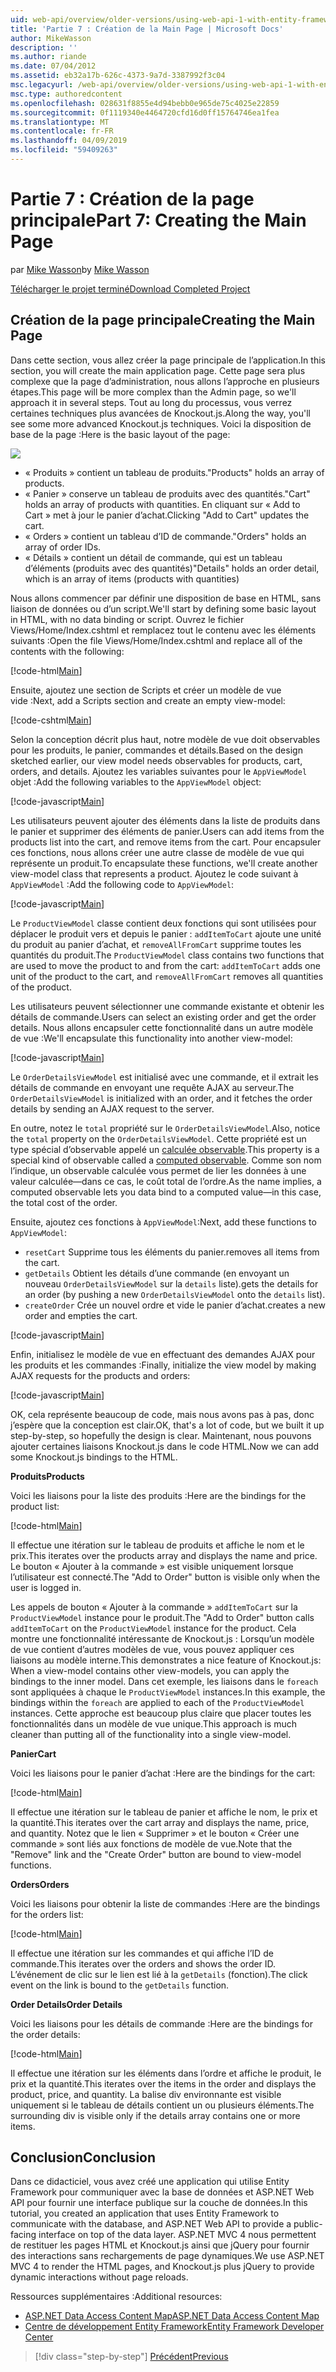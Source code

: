 ```yaml
---
uid: web-api/overview/older-versions/using-web-api-1-with-entity-framework-5/using-web-api-with-entity-framework-part-7
title: 'Partie 7 : Création de la Main Page | Microsoft Docs'
author: MikeWasson
description: ''
ms.author: riande
ms.date: 07/04/2012
ms.assetid: eb32a17b-626c-4373-9a7d-3387992f3c04
msc.legacyurl: /web-api/overview/older-versions/using-web-api-1-with-entity-framework-5/using-web-api-with-entity-framework-part-7
msc.type: authoredcontent
ms.openlocfilehash: 028631f8855e4d94bebb0e965de75c4025e22859
ms.sourcegitcommit: 0f1119340e4464720cfd16d0ff15764746ea1fea
ms.translationtype: MT
ms.contentlocale: fr-FR
ms.lasthandoff: 04/09/2019
ms.locfileid: "59409263"
---
```

# <a name="part-7-creating-the-main-page"></a><span data-ttu-id="1dd05-102">Partie 7 : Création de la page principale</span><span class="sxs-lookup"><span data-stu-id="1dd05-102">Part 7: Creating the Main Page</span></span>

<span data-ttu-id="1dd05-103">par [Mike Wasson](https://github.com/MikeWasson)</span><span class="sxs-lookup"><span data-stu-id="1dd05-103">by [Mike Wasson](https://github.com/MikeWasson)</span></span>

[<span data-ttu-id="1dd05-104">Télécharger le projet terminé</span><span class="sxs-lookup"><span data-stu-id="1dd05-104">Download Completed Project</span></span>](http://code.msdn.microsoft.com/ASP-NET-Web-API-with-afa30545)

## <a name="creating-the-main-page"></a><span data-ttu-id="1dd05-105">Création de la page principale</span><span class="sxs-lookup"><span data-stu-id="1dd05-105">Creating the Main Page</span></span>

<span data-ttu-id="1dd05-106">Dans cette section, vous allez créer la page principale de l’application.</span><span class="sxs-lookup"><span data-stu-id="1dd05-106">In this section, you will create the main application page.</span></span> <span data-ttu-id="1dd05-107">Cette page sera plus complexe que la page d’administration, nous allons l’approche en plusieurs étapes.</span><span class="sxs-lookup"><span data-stu-id="1dd05-107">This page will be more complex than the Admin page, so we'll approach it in several steps.</span></span> <span data-ttu-id="1dd05-108">Tout au long du processus, vous verrez certaines techniques plus avancées de Knockout.js.</span><span class="sxs-lookup"><span data-stu-id="1dd05-108">Along the way, you'll see some more advanced Knockout.js techniques.</span></span> <span data-ttu-id="1dd05-109">Voici la disposition de base de la page :</span><span class="sxs-lookup"><span data-stu-id="1dd05-109">Here is the basic layout of the page:</span></span>

![](using-web-api-with-entity-framework-part-7/_static/image1.png)

- <span data-ttu-id="1dd05-110">« Produits » contient un tableau de produits.</span><span class="sxs-lookup"><span data-stu-id="1dd05-110">"Products" holds an array of products.</span></span>
- <span data-ttu-id="1dd05-111">« Panier » conserve un tableau de produits avec des quantités.</span><span class="sxs-lookup"><span data-stu-id="1dd05-111">"Cart" holds an array of products with quantities.</span></span> <span data-ttu-id="1dd05-112">En cliquant sur « Add to Cart » met à jour le panier d’achat.</span><span class="sxs-lookup"><span data-stu-id="1dd05-112">Clicking "Add to Cart" updates the cart.</span></span>
- <span data-ttu-id="1dd05-113">« Orders » contient un tableau d’ID de commande.</span><span class="sxs-lookup"><span data-stu-id="1dd05-113">"Orders" holds an array of order IDs.</span></span>
- <span data-ttu-id="1dd05-114">« Détails » contient un détail de commande, qui est un tableau d’éléments (produits avec des quantités)</span><span class="sxs-lookup"><span data-stu-id="1dd05-114">"Details" holds an order detail, which is an array of items (products with quantities)</span></span>

<span data-ttu-id="1dd05-115">Nous allons commencer par définir une disposition de base en HTML, sans liaison de données ou d’un script.</span><span class="sxs-lookup"><span data-stu-id="1dd05-115">We'll start by defining some basic layout in HTML, with no data binding or script.</span></span> <span data-ttu-id="1dd05-116">Ouvrez le fichier Views/Home/Index.cshtml et remplacez tout le contenu avec les éléments suivants :</span><span class="sxs-lookup"><span data-stu-id="1dd05-116">Open the file Views/Home/Index.cshtml and replace all of the contents with the following:</span></span>

[!code-html[Main](using-web-api-with-entity-framework-part-7/samples/sample1.html)]

<span data-ttu-id="1dd05-117">Ensuite, ajoutez une section de Scripts et créer un modèle de vue vide :</span><span class="sxs-lookup"><span data-stu-id="1dd05-117">Next, add a Scripts section and create an empty view-model:</span></span>

[!code-cshtml[Main](using-web-api-with-entity-framework-part-7/samples/sample2.cshtml)]

<span data-ttu-id="1dd05-118">Selon la conception décrit plus haut, notre modèle de vue doit observables pour les produits, le panier, commandes et détails.</span><span class="sxs-lookup"><span data-stu-id="1dd05-118">Based on the design sketched earlier, our view model needs observables for products, cart, orders, and details.</span></span> <span data-ttu-id="1dd05-119">Ajoutez les variables suivantes pour le `AppViewModel` objet :</span><span class="sxs-lookup"><span data-stu-id="1dd05-119">Add the following variables to the `AppViewModel` object:</span></span>

[!code-javascript[Main](using-web-api-with-entity-framework-part-7/samples/sample3.js)]

<span data-ttu-id="1dd05-120">Les utilisateurs peuvent ajouter des éléments dans la liste de produits dans le panier et supprimer des éléments de panier.</span><span class="sxs-lookup"><span data-stu-id="1dd05-120">Users can add items from the products list into the cart, and remove items from the cart.</span></span> <span data-ttu-id="1dd05-121">Pour encapsuler ces fonctions, nous allons créer une autre classe de modèle de vue qui représente un produit.</span><span class="sxs-lookup"><span data-stu-id="1dd05-121">To encapsulate these functions, we'll create another view-model class that represents a product.</span></span> <span data-ttu-id="1dd05-122">Ajoutez le code suivant à `AppViewModel` :</span><span class="sxs-lookup"><span data-stu-id="1dd05-122">Add the following code to `AppViewModel`:</span></span>

[!code-javascript[Main](using-web-api-with-entity-framework-part-7/samples/sample4.js?highlight=4)]

<span data-ttu-id="1dd05-123">Le `ProductViewModel` classe contient deux fonctions qui sont utilisées pour déplacer le produit vers et depuis le panier : `addItemToCart` ajoute une unité du produit au panier d’achat, et `removeAllFromCart` supprime toutes les quantités du produit.</span><span class="sxs-lookup"><span data-stu-id="1dd05-123">The `ProductViewModel` class contains two functions that are used to move the product to and from the cart: `addItemToCart` adds one unit of the product to the cart, and `removeAllFromCart` removes all quantities of the product.</span></span>

<span data-ttu-id="1dd05-124">Les utilisateurs peuvent sélectionner une commande existante et obtenir les détails de commande.</span><span class="sxs-lookup"><span data-stu-id="1dd05-124">Users can select an existing order and get the order details.</span></span> <span data-ttu-id="1dd05-125">Nous allons encapsuler cette fonctionnalité dans un autre modèle de vue :</span><span class="sxs-lookup"><span data-stu-id="1dd05-125">We'll encapsulate this functionality into another view-model:</span></span>

[!code-javascript[Main](using-web-api-with-entity-framework-part-7/samples/sample5.js?highlight=4)]

<span data-ttu-id="1dd05-126">Le `OrderDetailsViewModel` est initialisé avec une commande, et il extrait les détails de commande en envoyant une requête AJAX au serveur.</span><span class="sxs-lookup"><span data-stu-id="1dd05-126">The `OrderDetailsViewModel` is initialized with an order, and it fetches the order details by sending an AJAX request to the server.</span></span>

<span data-ttu-id="1dd05-127">En outre, notez le `total` propriété sur le `OrderDetailsViewModel`.</span><span class="sxs-lookup"><span data-stu-id="1dd05-127">Also, notice the `total` property on the `OrderDetailsViewModel`.</span></span> <span data-ttu-id="1dd05-128">Cette propriété est un type spécial d’observable appelé un [calculée observable](http://knockoutjs.com/documentation/computedObservables.html).</span><span class="sxs-lookup"><span data-stu-id="1dd05-128">This property is a special kind of observable called a [computed observable](http://knockoutjs.com/documentation/computedObservables.html).</span></span> <span data-ttu-id="1dd05-129">Comme son nom l’indique, un observable calculée vous permet de lier les données à une valeur calculée&#8212;dans ce cas, le coût total de l’ordre.</span><span class="sxs-lookup"><span data-stu-id="1dd05-129">As the name implies, a computed observable lets you data bind to a computed value&#8212;in this case, the total cost of the order.</span></span>

<span data-ttu-id="1dd05-130">Ensuite, ajoutez ces fonctions à `AppViewModel`:</span><span class="sxs-lookup"><span data-stu-id="1dd05-130">Next, add these functions to `AppViewModel`:</span></span>

- `resetCart` <span data-ttu-id="1dd05-131">Supprime tous les éléments du panier.</span><span class="sxs-lookup"><span data-stu-id="1dd05-131">removes all items from the cart.</span></span>
- `getDetails` <span data-ttu-id="1dd05-132">Obtient les détails d’une commande (en envoyant un nouveau `OrderDetailsViewModel` sur la `details` liste).</span><span class="sxs-lookup"><span data-stu-id="1dd05-132">gets the details for an order (by pushing a new `OrderDetailsViewModel` onto the `details` list).</span></span>
- `createOrder` <span data-ttu-id="1dd05-133">Crée un nouvel ordre et vide le panier d’achat.</span><span class="sxs-lookup"><span data-stu-id="1dd05-133">creates a new order and empties the cart.</span></span>


[!code-javascript[Main](using-web-api-with-entity-framework-part-7/samples/sample6.js?highlight=4)]

<span data-ttu-id="1dd05-134">Enfin, initialisez le modèle de vue en effectuant des demandes AJAX pour les produits et les commandes :</span><span class="sxs-lookup"><span data-stu-id="1dd05-134">Finally, initialize the view model by making AJAX requests for the products and orders:</span></span>

[!code-javascript[Main](using-web-api-with-entity-framework-part-7/samples/sample7.js)]

<span data-ttu-id="1dd05-135">OK, cela représente beaucoup de code, mais nous avons pas à pas, donc j’espère que la conception est clair.</span><span class="sxs-lookup"><span data-stu-id="1dd05-135">OK, that's a lot of code, but we built it up step-by-step, so hopefully the design is clear.</span></span> <span data-ttu-id="1dd05-136">Maintenant, nous pouvons ajouter certaines liaisons Knockout.js dans le code HTML.</span><span class="sxs-lookup"><span data-stu-id="1dd05-136">Now we can add some Knockout.js bindings to the HTML.</span></span>

**<span data-ttu-id="1dd05-137">Produits</span><span class="sxs-lookup"><span data-stu-id="1dd05-137">Products</span></span>**

<span data-ttu-id="1dd05-138">Voici les liaisons pour la liste des produits :</span><span class="sxs-lookup"><span data-stu-id="1dd05-138">Here are the bindings for the product list:</span></span>

[!code-html[Main](using-web-api-with-entity-framework-part-7/samples/sample8.html)]

<span data-ttu-id="1dd05-139">Il effectue une itération sur le tableau de produits et affiche le nom et le prix.</span><span class="sxs-lookup"><span data-stu-id="1dd05-139">This iterates over the products array and displays the name and price.</span></span> <span data-ttu-id="1dd05-140">Le bouton « Ajouter à la commande » est visible uniquement lorsque l’utilisateur est connecté.</span><span class="sxs-lookup"><span data-stu-id="1dd05-140">The "Add to Order" button is visible only when the user is logged in.</span></span>

<span data-ttu-id="1dd05-141">Les appels de bouton « Ajouter à la commande » `addItemToCart` sur la `ProductViewModel` instance pour le produit.</span><span class="sxs-lookup"><span data-stu-id="1dd05-141">The "Add to Order" button calls `addItemToCart` on the `ProductViewModel` instance for the product.</span></span> <span data-ttu-id="1dd05-142">Cela montre une fonctionnalité intéressante de Knockout.js : Lorsqu’un modèle de vue contient d’autres modèles de vue, vous pouvez appliquer ces liaisons au modèle interne.</span><span class="sxs-lookup"><span data-stu-id="1dd05-142">This demonstrates a nice feature of Knockout.js: When a view-model contains other view-models, you can apply the bindings to the inner model.</span></span> <span data-ttu-id="1dd05-143">Dans cet exemple, les liaisons dans le `foreach` sont appliquées à chaque le `ProductViewModel` instances.</span><span class="sxs-lookup"><span data-stu-id="1dd05-143">In this example, the bindings within the `foreach` are applied to each of the `ProductViewModel` instances.</span></span> <span data-ttu-id="1dd05-144">Cette approche est beaucoup plus claire que placer toutes les fonctionnalités dans un modèle de vue unique.</span><span class="sxs-lookup"><span data-stu-id="1dd05-144">This approach is much cleaner than putting all of the functionality into a single view-model.</span></span>

**<span data-ttu-id="1dd05-145">Panier</span><span class="sxs-lookup"><span data-stu-id="1dd05-145">Cart</span></span>**

<span data-ttu-id="1dd05-146">Voici les liaisons pour le panier d’achat :</span><span class="sxs-lookup"><span data-stu-id="1dd05-146">Here are the bindings for the cart:</span></span>

[!code-html[Main](using-web-api-with-entity-framework-part-7/samples/sample9.html)]

<span data-ttu-id="1dd05-147">Il effectue une itération sur le tableau de panier et affiche le nom, le prix et la quantité.</span><span class="sxs-lookup"><span data-stu-id="1dd05-147">This iterates over the cart array and displays the name, price, and quantity.</span></span> <span data-ttu-id="1dd05-148">Notez que le lien « Supprimer » et le bouton « Créer une commande » sont liés aux fonctions de modèle de vue.</span><span class="sxs-lookup"><span data-stu-id="1dd05-148">Note that the "Remove" link and the "Create Order" button are bound to view-model functions.</span></span>

**<span data-ttu-id="1dd05-149">Orders</span><span class="sxs-lookup"><span data-stu-id="1dd05-149">Orders</span></span>**

<span data-ttu-id="1dd05-150">Voici les liaisons pour obtenir la liste de commandes :</span><span class="sxs-lookup"><span data-stu-id="1dd05-150">Here are the bindings for the orders list:</span></span>

[!code-html[Main](using-web-api-with-entity-framework-part-7/samples/sample10.html)]

<span data-ttu-id="1dd05-151">Il effectue une itération sur les commandes et qui affiche l’ID de commande.</span><span class="sxs-lookup"><span data-stu-id="1dd05-151">This iterates over the orders and shows the order ID.</span></span> <span data-ttu-id="1dd05-152">L’événement de clic sur le lien est lié à la `getDetails` (fonction).</span><span class="sxs-lookup"><span data-stu-id="1dd05-152">The click event on the link is bound to the `getDetails` function.</span></span>

**<span data-ttu-id="1dd05-153">Order Details</span><span class="sxs-lookup"><span data-stu-id="1dd05-153">Order Details</span></span>**

<span data-ttu-id="1dd05-154">Voici les liaisons pour les détails de commande :</span><span class="sxs-lookup"><span data-stu-id="1dd05-154">Here are the bindings for the order details:</span></span>

[!code-html[Main](using-web-api-with-entity-framework-part-7/samples/sample11.html)]

<span data-ttu-id="1dd05-155">Il effectue une itération sur les éléments dans l’ordre et affiche le produit, le prix et la quantité.</span><span class="sxs-lookup"><span data-stu-id="1dd05-155">This iterates over the items in the order and displays the product, price, and quantity.</span></span> <span data-ttu-id="1dd05-156">La balise div environnante est visible uniquement si le tableau de détails contient un ou plusieurs éléments.</span><span class="sxs-lookup"><span data-stu-id="1dd05-156">The surrounding div is visible only if the details array contains one or more items.</span></span>

## <a name="conclusion"></a><span data-ttu-id="1dd05-157">Conclusion</span><span class="sxs-lookup"><span data-stu-id="1dd05-157">Conclusion</span></span>

<span data-ttu-id="1dd05-158">Dans ce didacticiel, vous avez créé une application qui utilise Entity Framework pour communiquer avec la base de données et ASP.NET Web API pour fournir une interface publique sur la couche de données.</span><span class="sxs-lookup"><span data-stu-id="1dd05-158">In this tutorial, you created an application that uses Entity Framework to communicate with the database, and ASP.NET Web API to provide a public-facing interface on top of the data layer.</span></span> <span data-ttu-id="1dd05-159">ASP.NET MVC 4 nous permettent de restituer les pages HTML et Knockout.js ainsi que jQuery pour fournir des interactions sans rechargements de page dynamiques.</span><span class="sxs-lookup"><span data-stu-id="1dd05-159">We use ASP.NET MVC 4 to render the HTML pages, and Knockout.js plus jQuery to provide dynamic interactions without page reloads.</span></span>

<span data-ttu-id="1dd05-160">Ressources supplémentaires :</span><span class="sxs-lookup"><span data-stu-id="1dd05-160">Additional resources:</span></span>

- [<span data-ttu-id="1dd05-161">ASP.NET Data Access Content Map</span><span class="sxs-lookup"><span data-stu-id="1dd05-161">ASP.NET Data Access Content Map</span></span>](https://msdn.microsoft.com/library/6759sth4.aspx)
- [<span data-ttu-id="1dd05-162">Centre de développement Entity Framework</span><span class="sxs-lookup"><span data-stu-id="1dd05-162">Entity Framework Developer Center</span></span>](https://msdn.microsoft.com/data/ef)

> [!div class="step-by-step"]
> [<span data-ttu-id="1dd05-163">Précédent</span><span class="sxs-lookup"><span data-stu-id="1dd05-163">Previous</span></span>](using-web-api-with-entity-framework-part-6.md)
